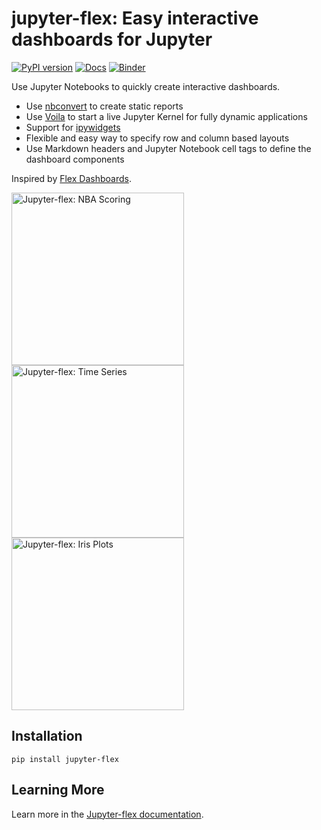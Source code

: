 # jupyter-flex: Easy interactive dashboards for Jupyter

[![PyPI version](https://badge.fury.io/py/jupyter-flex.svg)](https://pypi.org/project/jupyter-flex/)
[![Docs](https://api.netlify.com/api/v1/badges/cba69018-b4a3-4015-9b9c-7f936304afa2/deploy-status)](https://jupyter-flex.extrapolations.dev/)
[![Binder](https://mybinder.org/badge_logo.svg)](https://mybinder.org/v2/gh/danielfrg/jupyter-flex/master)

Use Jupyter Notebooks to quickly create interactive dashboards.

- Use [nbconvert](https://nbconvert.readthedocs.io/en/latest/) to create static reports
- Use [Voila](https://github.com/voila-dashboards/voila) to start a live Jupyter Kernel for fully dynamic applications
- Support for [ipywidgets](https://ipywidgets.readthedocs.io/en/latest/)
- Flexible and easy way to specify row and column based layouts
- Use Markdown headers and Jupyter Notebook cell tags to define the dashboard components

Inspired by [Flex Dashboards](https://rmarkdown.rstudio.com/flexdashboard/).

<a href="https://jupyter-flex.extrapolations.dev/examples/nba-scoring.html"><img src="https://jupyter-flex.extrapolations.dev/assets/img/nba-scoring.png" alt="Jupyter-flex: NBA Scoring" width=276></a>
<a href="https://jupyter-flex.extrapolations.dev/examples/time-series.html"><img src="https://jupyter-flex.extrapolations.dev/assets/img/time-series.png" alt="Jupyter-flex: Time Series"  width=276></a>
<a href="https://jupyter-flex.extrapolations.dev/examples/iris-plots.html"><img src="https://jupyter-flex.extrapolations.dev/assets/img/iris-plots.png" alt="Jupyter-flex: Iris Plots"  width=276></a>

## Installation

```
pip install jupyter-flex
```

## Learning More

Learn more in the [Jupyter-flex documentation](https://jupyter-flex.extrapolations.dev).
